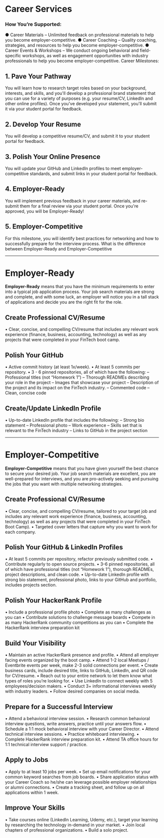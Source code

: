# Career Services
### How You’re Supported:
● Career Materials – Unlimited feedback on professional materials to help you become employer-competitive.
● Career Coaching – Quality coaching, strategies, and resources to help you become employer-competitive.
● Career Events & Workshops – We conduct ongoing behavioral and field-specific workshops, as well as
engagement opportunities with industry professionals to help you become employer-competitive. Career Milestones:
## 1. Pave Your Pathway
You will learn how to research target roles based on your background, interests, and skills, and you'll develop a professional brand statement that you can use for a variety of purposes (e.g. your resume/CV, LinkedIn and other online profiles). Once you've developed your statement, you'll submit it via your student portal for feedback.
## 2. Develop Your Resume
You will develop a competitive resume/CV, and submit it to your student portal for feedback.
## 3. Polish Your Online Presence
You will update your GitHub and LinkedIn profiles to meet employer-competitive standards, and submit
links in your student portal for feedback.
## 4. Employer-Ready
You will implement previous feedback in your career materials, and re-submit them for a final review via
your student portal. Once you're approved, you will be Employer-Ready!
## 5. Employer-Competitive
For this milestone, you will identify best practices for networking and how to successfully prepare for the interview process.
What is the difference between Employer-Ready and Employer-Competitive
___
# Employer-Ready
**Employer-Ready** means that you have the minimum requirements to enter into a typical job application process. Your job search materials are strong and complete, and with some luck, an employer will notice you in a tall stack of applications and decide you are the right fit for the role.

## Create Professional CV/Resume
• Clear, concise, and compelling CV/resume that includes any relevant work experience (finance, business, accounting, technology) as well as any projects that were completed in your FinTech boot camp.
## Polish Your GitHub
• Active commit history (at least 1x/week).
• At least 5 commits per repository.
• 3 - 6 pinned repositories, all of which have the following:
– Professional titles (not “Homework 1”)
– Thorough READMEs describing your role in the project
– Images that showcase your project
– Description of the project and its impact on the FinTech industry. – Commented code
– Clean, concise code
## Create/Update LinkedIn Profile
• Up-to-date LinkedIn profile that includes the following: – Strong bio statement
– Professional photo
– Work experience
– Skills set that is relevant to the FinTech industry – Links to GitHub in the project section
___
# Employer-Competitive
**Employer-Competitive** means that you have given yourself the best chance to secure your desired job. Your job search materials are excellent, you are well-prepared for interviews, and you are pro-actively seeking and pursuing the jobs that you want with multiple networking strategies.
## Create Professional CV/Resume
• Clear, concise, and compelling CV/resume, tailored to your target job and includes any relevant work experience (finance, business, accounting, technology) as well as any projects that were completed in your FinTech Boot Camp).
• Targeted cover letters that capture why you want to work for each company.
## Polish Your GitHub & LinkedIn Profiles
• At least 5 commits per repository, refactor previously submitted code.
• Contribute regularly to open source projects.
• 3-6 pinned repositories, all of which have professional titles (not “Homework 1”), thorough READMEs, project descriptions, and clean code.
• Up-to-date LinkedIn profile with strong bio statement, professional photo, links to your GitHub and portfolio, includes projects section.
## Polish Your HackerRank Profile
• Include a professional profile photo
• Complete as many challenges as you can
• Contribute solutions to challenge message boards
• Compete in as many HackerRank community competitions as you can • Complete the HackerRank interview preparation kit
## Build Your Visibility
• Maintain an active HackerRank presence and profile.
• Attend all employer facing events organized by the boot camp.
• Attend 1-2 local Meetups / Eventbrite events per week, make 2-3 solid connections per event.
• Create business cards, include desired title, links to GitHub, LinkedIn, and QR code for CV/resume. • Reach out to your entire network to let them know what types of roles you’re looking for.
• Use LinkedIn to connect weekly with 5 employees/decision makers.
• Conduct 3+ informational interviews weekly with industry leaders.
• Follow desired companies on social media.
## Prepare for a Successful Interview
• Attend a behavioral interview session.
• Research common behavioral interview questions, write answers, practice until your answers flow. • Schedule a 1:1 mock behavioral interview with your Career Director.
• Attend technical interview sessions.
• Practice whiteboard interviewing.
• Complete HackerRank interview preparation kit.
• Attend TA office hours for 1:1 technical interview support / practice.
## Apply to Jobs
• Apply to at least 10 jobs per week.
• Set up email notifications for your common keyword searches from job boards.
• Share application status with your Career Coach so he/she can leverage possible employer relationships or alumni connections.
• Create a tracking sheet, and follow up on all applications within 1 week.
## Improve Your Skills
• Take courses online (LinkedIn Learning, Udemy, etc.), target your learning by researching the technology in-demand in your market.
• Join local chapters of professional organizations.
• Build a solo project.
